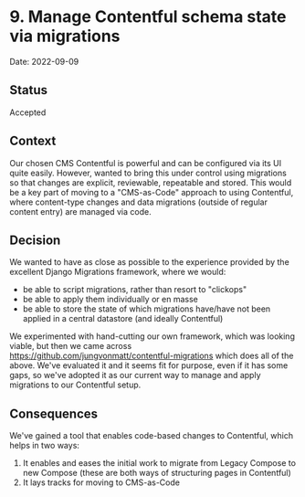 # 9. Manage Contentful schema state via migrations

Date: 2022-09-09

## Status

Accepted

## Context

Our chosen CMS Contentful is powerful and can be configured via its UI  quite
easily. However, wanted to bring this under control using migrations so that
changes are explicit, reviewable, repeatable and stored. This would be a key
part of moving to a "CMS-as-Code" approach to using Contentful, where
content-type changes and data migrations (outside of regular content entry)
are managed via code.

## Decision

We wanted to have as close as possible to the experience provided by the
excellent Django Migrations framework, where we would:
* be able to script migrations, rather than resort to "clickops"
* be able to apply them individually or en masse
* be able to store the state of which migrations have/have not been applied
in a central datastore (and ideally Contentful)

We experimented with hand-cutting our own framework, which was looking viable,
but then we came across https://github.com/jungvonmatt/contentful-migrations
which does all of the above. We've evaluated it and it seems fit for purpose,
even if it has some gaps, so we've adopted it as our current way to manage and
apply migrations to our Contentful setup.

## Consequences

We've gained a tool that enables code-based changes to Contentful, which helps
in two ways:
1) It enables and eases the initial work to migrate from Legacy Compose to
new Compose (these are both ways of structuring pages in Contentful)
2) It lays tracks for moving to CMS-as-Code
